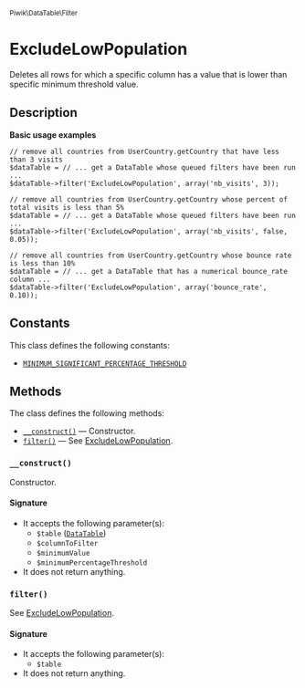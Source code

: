 <small>Piwik\DataTable\Filter</small>

ExcludeLowPopulation
====================

Deletes all rows for which a specific column has a value that is lower than specific minimum threshold value.

Description
-----------

**Basic usage examples**

    // remove all countries from UserCountry.getCountry that have less than 3 visits
    $dataTable = // ... get a DataTable whose queued filters have been run ...
    $dataTable->filter('ExcludeLowPopulation', array('nb_visits', 3));

    // remove all countries from UserCountry.getCountry whose percent of total visits is less than 5%
    $dataTable = // ... get a DataTable whose queued filters have been run ...
    $dataTable->filter('ExcludeLowPopulation', array('nb_visits', false, 0.05));

    // remove all countries from UserCountry.getCountry whose bounce rate is less than 10%
    $dataTable = // ... get a DataTable that has a numerical bounce_rate column ...
    $dataTable->filter('ExcludeLowPopulation', array('bounce_rate', 0.10));


Constants
---------

This class defines the following constants:

- [`MINIMUM_SIGNIFICANT_PERCENTAGE_THRESHOLD`](#MINIMUM_SIGNIFICANT_PERCENTAGE_THRESHOLD)

Methods
-------

The class defines the following methods:

- [`__construct()`](#__construct) &mdash; Constructor.
- [`filter()`](#filter) &mdash; See [ExcludeLowPopulation](#).

<a name="__construct" id="__construct"></a>
### `__construct()`

Constructor.

#### Signature

- It accepts the following parameter(s):
    - `$table` ([`DataTable`](../../../Piwik/DataTable.md))
    - `$columnToFilter`
    - `$minimumValue`
    - `$minimumPercentageThreshold`
- It does not return anything.

<a name="filter" id="filter"></a>
### `filter()`

See [ExcludeLowPopulation](#).

#### Signature

- It accepts the following parameter(s):
    - `$table`
- It does not return anything.

